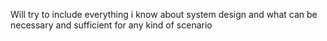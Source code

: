 Will try to include everything i know about system design and what can be necessary and sufficient for any kind of scenario
